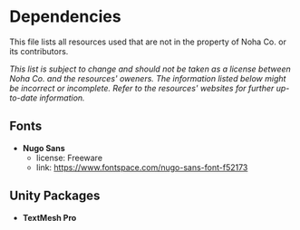 # Dependencies
This file lists all resources used that are not in the property of Noha Co. or its contributors.

*This list is subject to change and should not be taken as a license between Noha Co. and the resources' oweners. The information listed below might be incorrect or incomplete. Refer to the resources' websites for further up-to-date information.*

## Fonts
* **Nugo Sans**
	* license: Freeware
	* link: https://www.fontspace.com/nugo-sans-font-f52173

## Unity Packages
* **TextMesh Pro**
